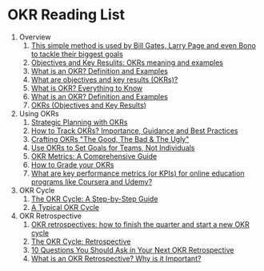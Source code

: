 # OKR Reading List

1. Overview
    1. [This simple method is used by Bill Gates, Larry Page and even Bono to tackle their biggest goals](https://www.cnbc.com/2018/08/14/this-goal-setting-method-is-used-by-bill-gates-larry-page-and-bono.html)
    1. [Objectives and Key Resulits: OKRs meaning and examples](https://wind4change.com/okrs-objectives-and-key-results-john-doerr/)
    1. [What is an OKR? Definition and Examples](https://www.whatmatters.com/faqs/okr-meaning-definition-example)
	1. [What are objectives and key results (OKRs)?](https://asana.com/resources/okr-meaning)
	1. [What is OKR? Everything to Know](https://weekdone.com/resources/articles/objectives-key-results)
	1. [What is an OKR? Definition and Examples](https://www.whatmatters.com/faqs/okr-meaning-definition-example)
	1. [OKRs (Objectives and Key Results)](https://www.techtarget.com/searchhrsoftware/definition/OKRs-Objectives-and-Key-Results)
1. Using OKRs
    1. [Strategic Planning with OKRs](https://www.linkedin.com/pulse/strategic-planning-okrs-torben-mottes/)
    1. [How to Track OKRs? Importance, Guidance and Best Practices](https://kanbanize.com/okr-resources/okr/tracking)
    1. [Crafting OKRs "The Good, The Bad & The Ugly"](https://www.linkedin.com/pulse/crafting-okrs-good-bad-ugly-vivekanand-gorai/)
    1. [Use OKRs to Set Goals for Teams, Not Individuals](https://hbr.org/2020/12/use-okrs-to-set-goals-for-teams-not-individuals)
	1. [OKR Metrics: A Comprehensive Guide](https://okrframework.org/en/okr-blog/okr-metrics)
	1. [How to Grade your OKRs](https://www.whatmatters.com/faqs/how-to-grade-okrs)
	1. [What are key performance metrics (or KPIs) for online education programs like Coursera and Udemy?](https://www.quora.com/What-are-key-performance-metrics-or-KPIs-for-online-education-programs-like-Coursera-and-Udemy)
1. OKR Cycle
    1. [The OKR Cycle: A Step-by-Step Guide](https://quantive.com/resources/articles/okr-cycle)
    1. [A Typical OKR Cycle](https://www.whatmatters.com/resources/a-typical-okr-cycle)
1. OKR Retrospective
    1. [OKR retrospectives: how to finish the quarter and start a new OKR cycle](https://www.tability.io/okrs/how-to-start-a-new-okrs-cycle-with-retrospectives)
    1. [The OKR Cycle: Retrospective](https://www.peoplestretch.com/okr/the-okr-cycle-retrospective/)
    1. [10 Questions You Should Ask in Your Next OKR Retrospective](https://www.peoplebox.ai/blog/okr-retrospective/)
    1. [What is an OKR Retrospective? Why is it Important?](https://www.profit.co/blog/okr-university/what-is-an-okr-retrospective-why-is-it-important/)
